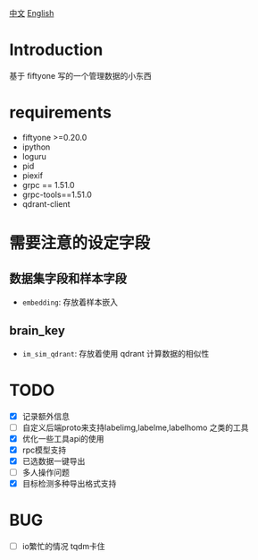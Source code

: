 [中文](./readme.md)   [English](./readme_EN.md)

# Introduction

基于 fiftyone 写的一个管理数据的小东西

# requirements

- fiftyone >=0.20.0
- ipython
- loguru
- pid
- piexif
- grpc == 1.51.0
- grpc-tools==1.51.0
- qdrant-client

# 需要注意的设定字段
## 数据集字段和样本字段
- `embedding`: 存放着样本嵌入

## brain_key
- `im_sim_qdrant`: 存放着使用 qdrant 计算数据的相似性


# TODO

- [X] 记录额外信息
- [ ] 自定义后端proto来支持labelimg,labelme,labelhomo 之类的工具
- [X] 优化一些工具api的使用
- [X] rpc模型支持
- [X] 已选数据一键导出
- [ ] 多人操作问题
- [X] 目标检测多种导出格式支持

# BUG

- [ ] io繁忙的情况  tqdm卡住
